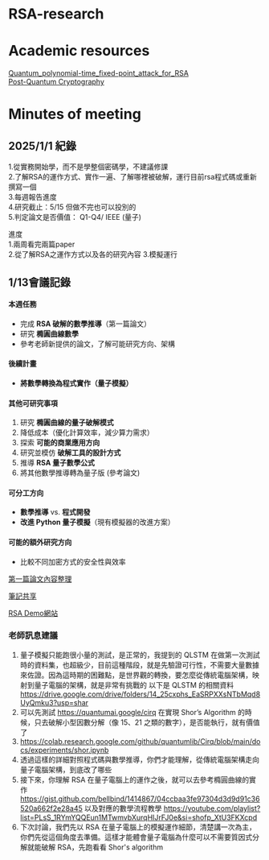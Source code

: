 # RSA-research 
# Academic resources  
[Quantum_polynomial-time_fixed-point_attack_for_RSA](https://github.com/jaison5/RSA-Meeting/blob/main/Quantum_polynomial-time_fixed-point_attack_for_RSA.pdf)  
[Post-Quantum Cryptography](https://github.com/jaison5/RSA-Meeting/blob/main/978-3-319-59879-6.pdf)
# Minutes of meeting  
## 2025/1/1 紀錄  
1.從實務開始學，而不是學整個密碼學，不建議修課  
2.了解RSA的運作方式、實作一遍、了解哪裡被破解，運行目前rsa程式碼或重新撰寫一個  
3.每週報告進度  
4.研究截止：5/15 但做不完也可以投別的  
5.判定論文是否價值： Q1-Q4/ IEEE (量子)  

進度  
1.兩周看完兩篇paper  
2.從了解RSA之運作方式以及各的研究內容
3.模擬運行
 
## **1/13會議記錄**

#### **本週任務**

* 完成 **RSA 破解的數學推導**（第一篇論文）  
* 研究 **橢圓曲線數學**  
* 參考老師新提供的論文，了解可能研究方向、架構

#### **後續計畫**

* **將數學轉換為程式實作（量子模擬）**

#### **其他可研究事項**

1. 研究 **橢圓曲線的量子破解模式**  
2. 降低成本（優化計算效率，減少算力需求）  
3. 探索 **可能的商業應用方向**  
4. 研究並模仿 **破解工具的設計方式**  
5. 推導 **RSA 量子數學公式**  
6. 將其他數學推導轉為量子版 (參考論文)

#### **可分工方向**

* **數學推導** vs. **程式開發**  
* **改進 Python 量子模擬**（現有模擬器的改進方案）

#### 可能的額外研究方向

* 比較不同加密方式的安全性與效率

[第一篇論文內容整理](https://hackmd.io/s5iDw7zSSKWp0jns4PjSjA?view#%E9%96%B1%E8%AE%80%E8%AB%96%E6%96%87%E7%B4%80%E9%8C%84)

[筆記共享](https://hackmd.io/s5iDw7zSSKWp0jns4PjSjA?view)

[RSA Demo網站](https://rogerliao0001.github.io/RSA-Demo-site/)

### 老師訊息建議
1. 量子模擬只能跑很小量的測試，是正常的，我提到的 QLSTM 在做第一次測試時的資料集，也超級少，目前這種階段，就是先驗證可行性，不需要大量數據來佐證。因為這時期的困難點，是世界觀的轉換，要怎麼從傳統電腦架構，映射到量子電腦的架構，就是非常有挑戰的 以下是 QLSTM 的相關資料 https://drive.google.com/drive/folders/14_25cxphs_EaSRPXXsNTbMqd8UyQmku3?usp=shar
2. 可以先測試 https://quantumai.google/cirq 在實現 Shor’s Algorithm 的時候，只去破解小型因數分解（像 15、21 之類的數字），是否能執行，就有價值了
3. https://colab.research.google.com/github/quantumlib/Cirq/blob/main/docs/experiments/shor.ipynb
4. 透過這樣的詳細對照程式碼與數學推導，你們才能理解，從傳統電腦架構走向量子電腦架構，到底改了哪些
5. 接下來，你理解 RSA 在量子電腦上的運作之後，就可以去參考橢圓曲線的實作 https://gist.github.com/bellbind/1414867/04ccbaa3fe97304d3d9d91c36520a662f2e28a45 以及對應的數學流程教學 https://youtube.com/playlist?list=PLsS_1RYmYQQEun1MTwmvbXurqHIJrFJ0e&si=shofp_XtU3FKXcpd
6. 下次討論，我們先以 RSA 在量子電腦上的模擬運作細節，清楚講一次為主，你們先從這個角度去準備。這樣才能體會量子電腦為什麼可以不需要質因式分解就能破解 RSA，先跑看看 Shor's algorithm
